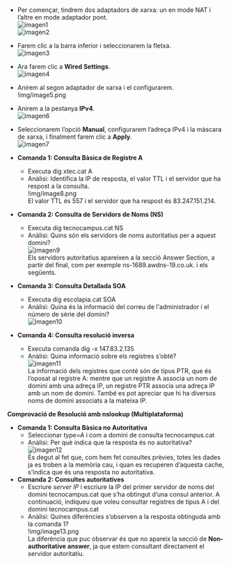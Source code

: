 ####
- Per començar, tindrem dos adaptadors de xarxa: un en mode NAT i l’altre en mode adaptador pont.  
  ![imagen1](img/image1.png)  
  ![imagen2](img/image2.png)  
- Farem clic a la barra inferior i seleccionarem la fletxa.  
  ![imagen3](img/image3.png)  
- Ara farem clic a **Wired Settings**.  
  ![imagen4](img/image4.png)  
- Anirem al segon adaptador de xarxa i el configurarem.  
  !img/image5.png  
- Anirem a la pestanya **IPv4**.  
  ![imagen6](img/image6.png)  
- Seleccionarem l’opció **Manual**, configurarem l’adreça IPv4 i la màscara de xarxa, i finalment farem clic a **Apply**.  
  ![imagen7](img/image7.png)  

- **Comanda 1: Consulta Bàsica de Registre A**  
  - Executa dig xtec.cat A  
  - Anàlisi: Identifica la IP de resposta, el valor TTL i el servidor que ha respost a la consulta.  
    !img/image8.png  
    El valor TTL és 557 i el servidor que ha respost és 83.247.151.214.  
- **Comanda 2: Consulta de Servidors de Noms (NS)**  
  - Executa dig tecnocampus.cat NS  
  - Anàlisi: Quins són els servidors de noms autoritatius per a aquest domini?  
    ![imagen9](img/image9.png)  
    Els servidors autoritatius apareixen a la secció Answer Section, a partir del final, com per exemple ns-1689.awdns-19.co.uk. i els següents.  
- **Comanda 3: Consulta Detallada SOA**  
  - Executa dig escolapia.cat SOA  
  - Anàlisi: Quina és la informació del correu de l'administrador i el número de sèrie del domini?  
    ![imagen10](img/image10.png)  
- **Comanda 4: Consulta resolució inversa**  
  - Executa comanda dig \-x 147.83.2.135  
  - Anàlisi: Quina informació sobre els registres s’obté?  
    ![imagen11](img/image11.png)  
    La informació dels registres que conté són de tipus PTR, que és l’oposat al registre A: mentre que un registre A associa un nom de domini amb una adreça IP, un registre PTR associa una adreça IP amb un nom de domini. També es pot apreciar que hi ha diversos noms de domini associats a la mateixa IP.

**Comprovació de Resolució amb nslookup (Multiplataforma)**

* **Comanda 1: Consulta Bàsica no Autoritativa**  
  * Seleccionar *type=A* i com a domini de consulta tecnocampus.cat  
  * Anàlisi: Per què indica que la resposta és no autoritativa?  
    ![imagen12](img/image12.png)  
    És degut al fet que, com hem fet consultes prèvies, totes les dades ja es troben a la memòria cau, i quan es recuperen d’aquesta cache, s’indica que és una resposta no autoritativa.  
* **Comanda 2: Consultes autoritatives**  
  * Escriure *server IP* i escriure la IP del primer servidor de noms del domini tecnocampus.cat que s’ha obtingut d’una consul anterior. A continuació, indiqueu que voleu consultar registres de tipus A i del domini tecnocampus.cat  
  * Anàlisi: Quines diferències s’observen a la resposta obtinguda amb la comanda 1?  
    !img/image13.png  
    La diferència que puc observar és que no apareix la secció de **Non-authoritative answer**, ja que estem consultant directament el servidor autoritatiu.

